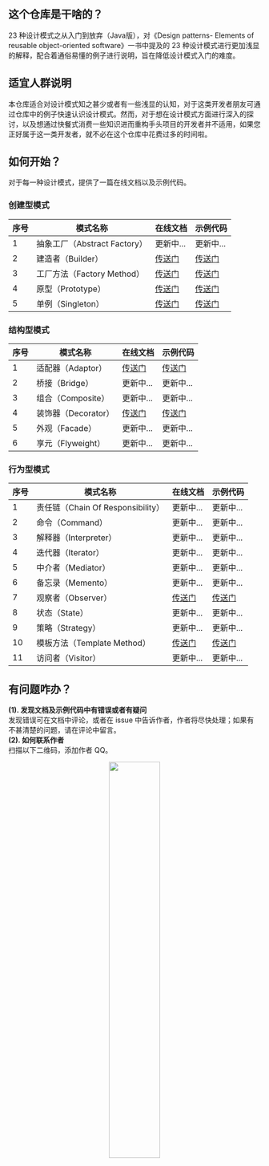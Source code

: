 ## 这个仓库是干啥的？

23 种设计模式之从入门到放弃（Java版），对《Design patterns- Elements of reusable object-oriented software》一书中提及的 23 种设计模式进行更加浅显的解释，配合着通俗易懂的例子进行说明，旨在降低设计模式入门的难度。

## 适宜人群说明

本仓库适合对设计模式知之甚少或者有一些浅显的认知，对于这类开发者朋友可通过仓库中的例子快速认识设计模式。然而，对于想在设计模式方面进行深入的探讨，以及想通过快餐式消费一些知识进而重构手头项目的开发者并不适用，如果您正好属于这一类开发者，就不必在这个仓库中花费过多的时间啦。

## 如何开始？

对于每一种设计模式，提供了一篇在线文档以及示例代码。<br>
### 创建型模式

| 序号  | 模式名称 | 在线文档                      | 示例代码                       |
|-----|------------------------|---------------------------|----------------------------|
| 1   | 抽象工厂（Abstract Factory） | 更新中...                    | 更新中...                        |
| 2   | 建造者（Builder）           | [传送门][builder_doc]        | [传送门][builder_code]        |
| 3 | 工厂方法（Factory Method） | [传送门][factory_method_doc] | [传送门][factory_method_code] |
| 4 | 原型（Prototype）| [传送门][prototype_doc]      | [传送门][prototype_code]      |
| 5 | 单例（Singleton）| [传送门][singleton_doc]      | [传送门][singleton_code]      |

### 结构型模式

| 序号  | 模式名称     | 在线文档                 | 示例代码                  |
|-----|--------------|----------------------|-----------------------|
| 1   | 适配器（Adaptor）   | [传送门][adaptor_doc]   | [传送门][adaptor_code]   |
| 2   | 桥接（Bridge）     | 更新中...              | 更新中...               |
| 3 | 组合（Composite）   | 更新中...              | 更新中...               |
| 4 | 装饰器（Decorator）  | [传送门][decorator_doc] | [传送门][decorator_code] |
| 5 | 外观（Facade）      | 更新中...              | 更新中...               |
| 6 | 享元（Flyweight） | 更新中...              | 更新中...               |

### 行为型模式

| 序号  | 模式名称                         | 在线文档                       | 示例代码                        |
|-----|------------------------------|----------------------------|-----------------------------|
| 1   | 责任链（Chain Of Responsibility） | 更新中...                     | 更新中...                      |
| 2   | 命令（Command）                  | 更新中...                     | 更新中...                      |
| 3   | 解释器（Interpreter）             | 更新中...                     | 更新中...                      |
| 4   | 迭代器（Iterator）                | 更新中...                     | 更新中...                      |
| 5   | 中介者（Mediator）                | 更新中...                     | 更新中...                      |
| 6   | 备忘录（Memento）                 | 更新中...                     | 更新中...                      |
| 7   | 观察者（Observer）                | [传送门][observer_doc]        | [传送门][observer_code]        |
| 8   | 状态（State）                    | 更新中...                     | 更新中...                      |
| 9   | 策略（Strategy）                 | 更新中...                     | 更新中...                      |
| 10  | 模板方法（Template Method）        | [传送门][template_method_doc] | [传送门][template_method_code] |
| 11  | 访问者（Visitor）                 | 更新中...                     | 更新中...                      |

## 有问题咋办？

**(1). 发现文档及示例代码中有错误或者有疑问** <br>
发现错误可在文档中评论，或者在 issue 中告诉作者，作者将尽快处理；如果有不甚清楚的问题，请在评论中留言。
<br>
**(2). 如何联系作者** <br>
扫描以下二维码，添加作者 QQ。
<br>
<div align="center">
   <img src="https://s2.loli.net/2022/06/13/usw2GdZz7YfCrqW.jpg" width="45%"  />
</div>



[builder_doc]:https://www.yuque.com/docs/share/cf9d6e82-231b-4da6-85ea-5be089f8e993
[factory_method_doc]:https://www.yuque.com/docs/share/169b34ee-634e-47ec-b4c4-c9ed2883a11f
[prototype_doc]:https://www.yuque.com/docs/share/9a8b8ffe-d346-4966-bdd7-bf6f7f1bc9b1
[singleton_doc]:https://www.yuque.com/docs/share/f0d7e9b6-d77c-4fba-b597-ab89bdd9cb3a
[adaptor_doc]:https://www.yuque.com/docs/share/844a742b-77ea-4922-85c3-d55e05758364
[decorator_doc]:https://www.yuque.com/docs/share/f05dc27c-f575-4e35-a76f-fd5173f6f9bb
[observer_doc]:https://www.yuque.com/docs/share/7f7a885e-a83b-44b4-af72-b8de62267f45
[template_method_doc]:https://www.yuque.com/docs/share/651c4844-3145-4bd3-801c-deacf6c284b8


[builder_code]:https://gitee.com/ry_always/dp4java/tree/master/src/main/java/com/aoligei/creational/builder
[factory_method_code]:https://gitee.com/ry_always/dp4java/tree/master/src/main/java/com/aoligei/creational/factory_method
[prototype_code]:https://gitee.com/ry_always/dp4java/tree/master/src/main/java/com/aoligei/creational/prototype
[singleton_code]:https://gitee.com/ry_always/dp4java/tree/master/src/main/java/com/aoligei/creational/singleton
[adaptor_code]:https://gitee.com/ry_always/dp4java/tree/master/src/main/java/com/aoligei/structural/adapter
[decorator_code]:https://gitee.com/ry_always/dp4java/tree/master/src/main/java/com/aoligei/structural/decorator
[observer_code]:https://gitee.com/ry_always/dp4java/tree/master/src/main/java/com/aoligei/behavioral/observer
[template_method_code]:https://gitee.com/ry_always/dp4java/tree/master/src/main/java/com/aoligei/behavioral/template_method